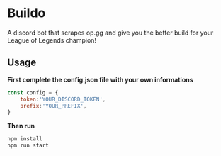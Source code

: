 # Buildo
A discord bot that scrapes op.gg and give you the better build for your League of Legends champion!

## Usage

**First complete the config.json file with your own informations**

```js
const config = {
    token:'YOUR_DISCORD_TOKEN',
    prefix:'YOUR_PREFIX',
}

```
**Then run**
```bash
npm install
npm run start
```
